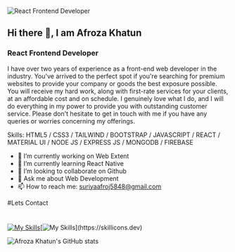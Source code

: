 ![React Frontend Developer](https://media.licdn.com/dms/image/D5616AQE1p7khkxt3Wg/profile-displaybackgroundimage-shrink_350_1400/0/1716563202366?e=1722470400&v=beta&t=q4JzWfUOTfxkTM0glkM4YvWx8rXzUnjnJdsKSaXOxL0)

## Hi there 👋, I am Afroza Khatun
### React Frontend Developer

I have over two years of experience as a front-end web developer in the industry. You've arrived to the perfect spot if you're searching for premium websites to provide your company or goods the best exposure possible. You will receive my hard work, along with first-rate services for your clients, at an affordable cost and on schedule. I genuinely love what I do, and I will do everything in my power to provide you with outstanding customer service. Please don't hesitate to get in touch with me if you have any queries or worries concerning my offerings.

Skills: HTML5 / CSS3 / TAILWIND / BOOTSTRAP / JAVASCRIPT / REACT / MATERIAL UI / NODE JS / EXPRESS JS / MONGODB / FIREBASE

- 🔭 I’m currently working on Web Extent 
- 🌱 I’m currently learning React Native 
- 👯 I’m looking to collaborate on Github 
- 💬 Ask me about Web Development 
- 📫 How to reach me: suriyaafroj5848@gmail.com 

#Lets Contact

#
[![My Skills](https://skillicons.dev/icons?i=js,html,css)](https://skillicons.dev)[![My Skills](https://skillicons.dev/icons?i=node.js,express.js,firebase,mongodb,react,jwt,vercel,)](https://skillicons.dev)


![Afroza Khatun's GitHub stats](https://github-readme-stats.vercel.app/api?username=Afroza5848&show_icons=true&theme=radical)
